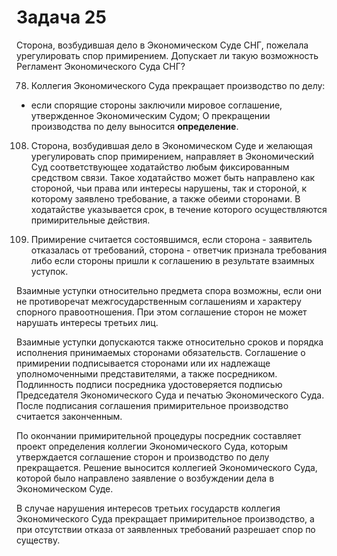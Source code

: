 # Задача 25

Сторона, возбудившая дело в Экономическом Суде СНГ, пожелала урегулировать спор примирением. Допускает ли такую возможность Регламент Экономического Суда СНГ?

78. Коллегия Экономического Суда прекращает производство по делу:

- если спорящие стороны заключили мировое соглашение, утвержденное Экономическим Судом;
О прекращении производства по делу выносится **определение**.

108. Сторона, возбудившая дело в Экономическом Суде и желающая урегулировать спор примирением, направляет в Экономический Суд соответствующее ходатайство любым фиксированным средством связи. Такое ходатайство может быть направлено как стороной, чьи права или интересы нарушены, так и стороной, к которому заявлено требование, а также обеими сторонами. В ходатайстве указывается срок, в течение которого осуществляются примирительные действия.

113. Примирение считается состоявшимся, если сторона - заявитель отказалась от требований, сторона - ответчик признала требования либо если стороны пришли к соглашению в результате взаимных уступок.

Взаимные уступки относительно предмета спора возможны, если они не противоречат межгосударственным соглашениям и характеру спорного правоотношения. При этом соглашение сторон не может нарушать интересы третьих лиц.

Взаимные уступки допускаются также относительно сроков и порядка исполнения принимаемых сторонами обязательств. Соглашение о примирении подписывается сторонами или их надлежаще уполномоченными представителями, а также посредником. Подлинность подписи посредника удостоверяется подписью Председателя Экономического Суда и печатью Экономического Суда. После подписания соглашения примирительное производство считается законченным.

По окончании примирительной процедуры посредник составляет проект определения коллегии Экономического Суда, которым утверждается соглашение сторон и производство по делу прекращается. Решение выносится коллегией Экономического Суда, которой было направлено заявление о возбуждении дела в Экономическом Суде.

В случае нарушения интересов третьих государств коллегия Экономического Суда прекращает примирительное производство, а при отсутствии отказа от заявленных требований разрешает спор по существу.
